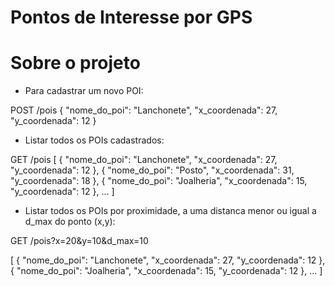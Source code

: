 # Pontos de Interesse por GPS


# Sobre o projeto

+ Para cadastrar um novo POI:

POST /pois
{
    "nome_do_poi": "Lanchonete",
    "x_coordenada": 27,
    "y_coordenada": 12
}

+ Listar todos os POIs cadastrados:

GET /pois
[
    {
        "nome_do_poi": "Lanchonete",
        "x_coordenada": 27,
        "y_coordenada": 12
    },
    {
        "nome_do_poi": "Posto",
        "x_coordenada": 31,
        "y_coordenada": 18
    },
    {
        "nome_do_poi": "Joalheria",
        "x_coordenada": 15,
        "y_coordenada": 12
    },
    ...
]

+ Listar todos os POIs por proximidade, a uma distanca menor ou igual a d_max do ponto (x,y):

GET /pois?x=20&y=10&d_max=10

[
    {
        "nome_do_poi": "Lanchonete",
        "x_coordenada": 27,
        "y_coordenada": 12
    },
    {
        "nome_do_poi": "Joalheria",
        "x_coordenada": 15,
        "y_coordenada": 12
    },
    ...
]

